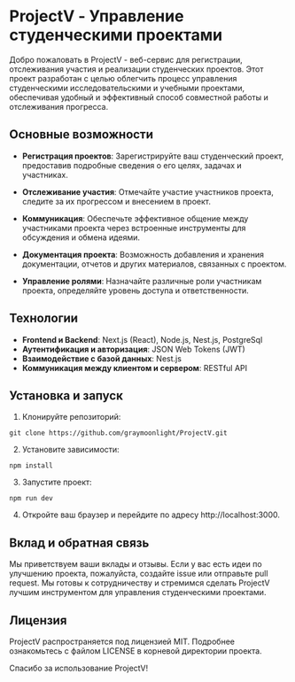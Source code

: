 # ProjectV - Управление студенческими проектами

Добро пожаловать в ProjectV - веб-сервис для регистрации, отслеживания участия и реализации студенческих проектов. Этот проект разработан с целью облегчить процесс управления студенческими исследовательскими и учебными проектами, обеспечивая удобный и эффективный способ совместной работы и отслеживания прогресса.

## Основные возможности

- **Регистрация проектов**: Зарегистрируйте ваш студенческий проект, предоставив подробные сведения о его целях, задачах и участниках.

- **Отслеживание участия**: Отмечайте участие участников проекта, следите за их прогрессом и внесением в проект.

- **Коммуникация**: Обеспечьте эффективное общение между участниками проекта через встроенные инструменты для обсуждения и обмена идеями.

- **Документация проекта**: Возможность добавления и хранения документации, отчетов и других материалов, связанных с проектом.

- **Управление ролями**: Назначайте различные роли участникам проекта, определяйте уровень доступа и ответственности.

## Технологии

- **Frontend и Backend**: Next.js (React), Node.js, Nest.js, PostgreSql
- **Аутентификация и авторизация**: JSON Web Tokens (JWT)
- **Взаимодействие с базой данных**: Nest.js
- **Коммуникация между клиентом и сервером**: RESTful API

## Установка и запуск

1. Клонируйте репозиторий:

```
git clone https://github.com/graymoonlight/ProjectV.git
```
2. Установите зависимости:

```
npm install
```

3. Запустите проект:
```
npm run dev
```
4. Откройте ваш браузер и перейдите по адресу http://localhost:3000.

## Вклад и обратная связь

Мы приветствуем ваши вклады и отзывы. Если у вас есть идеи по улучшению проекта, пожалуйста, создайте issue или отправьте pull request. Мы готовы к сотрудничеству и стремимся сделать ProjectV лучшим инструментом для управления студенческими проектами.

## Лицензия

ProjectV распространяется под лицензией MIT. Подробнее ознакомьтесь с файлом LICENSE в корневой директории проекта.

Спасибо за использование ProjectV!
